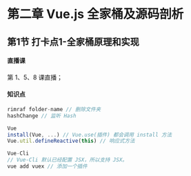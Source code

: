 # 第二章 Vue.js 全家桶及源码剖析

## 第1节  打卡点1-全家桶原理和实现

#### 直播课

第 1、5、8 课直播；



#### 知识点

```javascript
rimraf folder-name // 删除文件夹
hashChange // 监听 Hash

Vue
install(Vue, ...) // Vue.use(插件) 都会调用 install 方法
Vue.util.defineReactive(this) // 响应式方法

Vue-Cli 
// Vue-Cli 默认已经配置 JSX，所以支持 JSX。
vue add vuex // 添加一个插件
```




